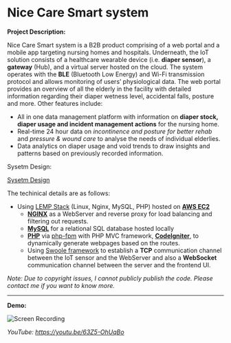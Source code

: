 # Nice Care Smart system

**Project Description:** 

Nice Care Smart system is a B2B product comprising of a web portal and a mobile app targeting nursing homes and hospitals. Underneath, the IoT solution consists of a healthcare wearable device (i.e. **diaper sensor**), a **gateway** (Hub), and a virtual server hosted on the cloud. The system operates with the **BLE** (Bluetooth Low Energy) and Wi-Fi transmission protocol and allows monitoring of users’ physiological data. The web portal provides an overview of all the elderly in the facility with detailed information regarding their diaper wetness level, accidental falls, posture and more. Other features include: 
* All in one data management platform with information on **diaper stock, diaper usage and incident management actions** for the nursing home. 
* Real-time 24 hour data on *incontinence and posture for better rehab* and *pressure & wound care* to analyse the needs of individual elderlies. 
* Data analytics on diaper usage and void trends to draw insights and patterns based on previously recorded information.

Sysetm Design:

[Sysetm Design](https://github.com/Ebbi53/past_projects_demos/blob/master/%201.%20Nice%20Care%20Smart%20system/system%20design.jpg)

The techinical details are as follows:
* Using [LEMP Stack](https://lempstack.com/) (Linux, Nginx, MySQL, PHP) hosted on **[AWS EC2](https://aws.amazon.com/ec2/)**
    * **[NGINX](https://www.nginx.com/)** as a WebServer and reverse proxy for load balancing and filtering out requests.
    * **[MySQL](https://www.mysql.com/)** for a relational SQL database hosted locally
    * **[PHP](https://www.php.net/)** via [php-fpm](https://www.php.net/manual/en/install.fpm.php) with PHP MVC framework, **[CodeIgniter](https://codeigniter.com/)**, to dynamically generate webpages based on the routes.
    * Using [Swoole framework](https://www.swoole.co.uk/) to establish a **TCP** communication channel between the IoT sensor and the WebServer and also a __WebSocket__ communication channel between the server and the frontend UI.

*Note: Due to copyright issues, I cannot publicly publish the code. Please contact me if you want to know more.*

---

**Demo:**

![Screen Recording](https://github.com/Ebbi53/past_projects_demos/blob/master/%201.%20Nice%20Care%20Smart%20system/demo.gif)

*YouTube: https://youtu.be/63Z5-OhUqBo*
